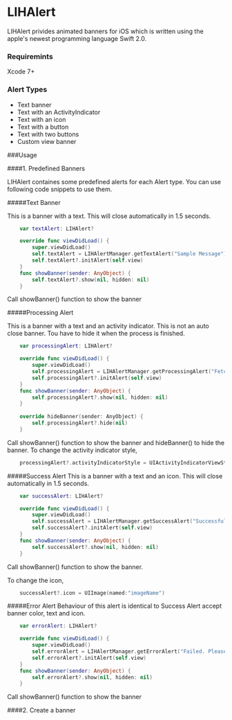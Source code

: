 # LIHAlert
LIHAlert privides animated banners for iOS which is written using the apple's newest programming language Swift 2.0. 

### Requiremints
Xcode 7+

### Alert Types
* Text banner
* Text with an ActivityIndicator
* Text with an icon
* Text with a button
* Text with two buttons
* Custom view banner

###Usage

####1. Predefined Banners

LIHAlert containes some predefined alerts for each Alert type. You can use following code snippets to use them. 

#####Text Banner

This is a banner with a text. This will close automatically in 1.5 seconds.

```Swift
    var textAlert: LIHAlert?

    override func viewDidLoad() {
        super.viewDidLoad()
        self.textAlert = LIHAlertManager.getTextAlert("Sample Message")
        self.textAlert?.initAlert(self.view)
    }
    func showBanner(sender: AnyObject) {
        self.textAlert?.show(nil, hidden: nil)
    }
```
Call showBanner() function to show the banner

#####Processing Alert

This is a banner with a text and an activity indicator. This is not an auto close banner. Tou have to hide it when the process is finished.

```Swift
    var processingAlert: LIHAlert?

    override func viewDidLoad() {
        super.viewDidLoad()
        self.processingAlert = LIHAlertManager.getProcessingAlert("Fetching data...")
        self.processingAlert?.initAlert(self.view)
    }
    func showBanner(sender: AnyObject) {
        self.processingAlert?.show(nil, hidden: nil)
    }
    
    override hideBanner(sender: AnyObject) {
        self.processingAlert?.hide(nil)
    }
```
Call showBanner() function to show the banner and hideBanner() to hide the banner.
To change the activity indicator style,
```Swift
    processingAlert?.activityIndicatorStyle = UIActivityIndicatorViewStyle.WhiteLarge
```

#####Success Alert
This is a banner with a text and an icon. This will close automatically in 1.5 seconds.

```Swift
    var successAlert: LIHAlert?

    override func viewDidLoad() {
        super.viewDidLoad()
        self.successAlert = LIHAlertManager.getSuccessAlert("Successfully subscribed")
        self.successAlert?.initAlert(self.view)
    }
    func showBanner(sender: AnyObject) {
        self.successAlert?.show(nil, hidden: nil)
    }
```
Call showBanner() function to show the banner.

To change the icon,
```Swift
    successAlert?.icon = UIImage(named:"imageName")
```

#####Error Alert
Behaviour of this alert is identical to Success Alert accept banner color, text and icon.

```Swift
    var errorAlert: LIHAlert?

    override func viewDidLoad() {
        super.viewDidLoad()
        self.errorAlert = LIHAlertManager.getErrorAlert("Failed. Please try again")
        self.errorAlert?.initAlert(self.view)
    }
    func showBanner(sender: AnyObject) {
        self.errorAlert?.show(nil, hidden: nil)
    }
```
Call showBanner() function to show the banner

####2. Create a banner
